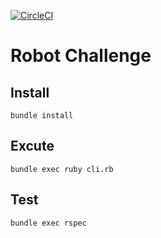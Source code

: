 [![CircleCI](https://circleci.com/gh/ZackYang/Robot.svg?style=svg)](https://app.circleci.com/pipelines/github/ZackYang/Robot?branch=main&filter=all)


# Robot Challenge

  

## Install

  

    bundle install

## Excute

    bundle exec ruby cli.rb
## Test

    bundle exec rspec
